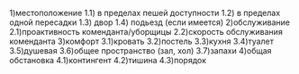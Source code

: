 

1)местоположение
1.1) в пределах пешей доступности
1.2) в пределах одной пересадки
1.3) двор
1.4) подьезд (если имеется)
2)обслуживание
2.1)проактивность коменданта/уборщицы
2.2)скорость обслуживания коменданта
3)комфорт
3.1)кровать
3.2)постель
3.3)кухня
3.4)туалет
3.5)душевая
3.6)общее пространство (зал, хол)
3.7)запахи
4)общая обстановка
4.1)контингент
4.2)тишина
4.3)порядок